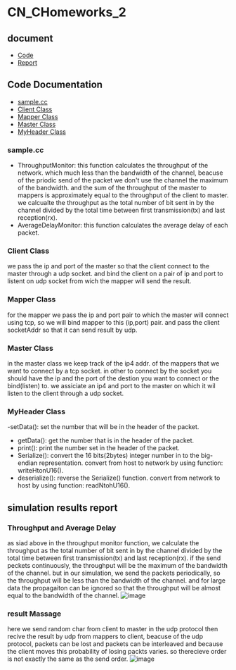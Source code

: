 # CN_CHomeworks_2


## document

- [Code](#code-documentation)
- [Report](#simulation-results-report)


## Code Documentation

- [sample.cc](#samplecc)
- [Client Class](#client-class)
- [Mapper Class](#mapper-class)
- [Master Class](#master-class)
- [MyHeader Class](#myheader-class)

### sample.cc

- ThroughputMonitor:
this function calculates the throughput of the network.
which much less than the bandwidth of the channel, beacuse of the priodic send of the packet we don't use the channel the maximum of the bandwidth.
and the sum of the throughput of the master to mappers is approximately equal to the throughput of the client to master. we calcualte the throughput as the total number of bit sent in by the channel divided by the total time between first transmission(tx) and last reception(rx).
- AverageDelayMonitor:
this function calculates the average delay of each packet.

### Client Class
we pass the ip and port of the master so that the client connect to the master through a udp socket. and bind the client on a pair of ip and port to listent on udp socket from wich the mapper will send the result.
### Mapper Class
for the mapper we pass the ip and port pair to which the master will connect using tcp, so 
we will bind mapper to this (ip,port) pair.
and pass the client socketAddr so that it can send result by udp.  
### Master Class
in the master class we keep track of the ip4 addr. of the mappers that we want to connect by a tcp socket. in other to connect by the socket you should have the ip and the port of the destion you want to connect or the bind(listen) to.
we assiciate an ip4 and port to the master on which it wil listen to the client through a udp socket.
### MyHeader Class
-setData():
set the number that will be in the header of the packet.
- getData():
get the number that is in the header of the packet.
- print():
print the number set in the header of the packet.
- Serialize():
convert the 16 bits(2bytes) integer number in to the big-endian representation.
convert from host to network by using function: writeHtonU16().
- deserialize():
reverse the Serialize() function.
convert from network to host by using function: readNtohU16().
## simulation results report

### Throughput and Average Delay
as siad above in the throughput monitor function, we calculate the throughput as the total number of bit sent in by the channel divided by the total time between first transmission(tx) and last reception(rx). if the send peckets continuously, the throughput will be the maximum of the bandwidth of the channel. but in our simulation, we send the packets periodically, so the throughput will be less than the bandwidth of the channel. and for large data the propagaiton can be ignored so that the throughput will be almost equal to the bandwidth of the channel.
![image](https://user-images.githubusercontent.com/102898527/233477173-c6be5636-64a9-4f5d-9a26-55376a52f787.png)

### result Massage
here we send random char from client to master in the udp protocol then recive the result by udp from mappers to client, beacuse of the udp protocol, packets can be lost and packets can be interleaved and because the client moves this probability of losing packts varies.
so therecieve order is not exactly the same as the send order.
![image](https://user-images.githubusercontent.com/102898527/233477104-0994b79d-ed39-474f-80a4-7604f42bfe3a.png)
